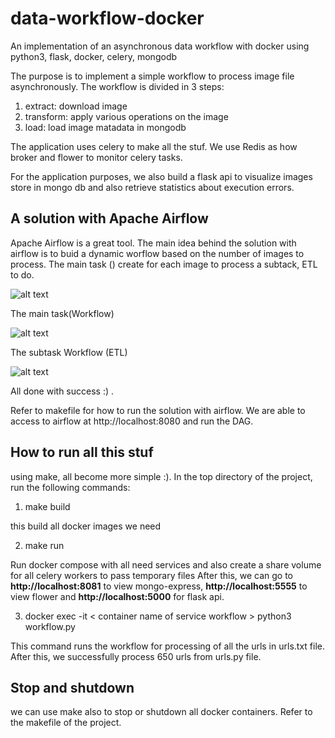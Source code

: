 # data-workflow-docker
An implementation of an asynchronous data workflow with docker using python3, flask, docker, celery, mongodb

The purpose is to implement a simple workflow to process image file asynchronously.
The workflow is divided in 3 steps:
1. extract: download image 
2. transform: apply various operations on the image
3. load: load image matadata in mongodb 

The application uses celery to make all the stuf. We use Redis as how broker and flower to monitor celery tasks.

For the application purposes, we also build a flask api to visualize images store in mongo db and also retrieve statistics about execution errors.

## A solution with Apache Airflow

Apache Airflow is a great tool. The main idea behind the solution with airflow is to buid a dynamic worflow based on the number of images to process. The main task () create for each image to process a subtack, ETL to do.

![alt text](http://url/to/img.png)

The main task(Workflow)

![alt text](http://url/to/img.png)

The subtask Workflow (ETL)

![alt text](http://url/to/img.png)

All done with success :) .

Refer to makefile for how to run the solution with airflow. We are able to access to airflow at http://localhost:8080 and run the DAG.

## How to run all this stuf

using make, all become more simple :).
In the top directory of the project, run the following commands:

1. make build

  this build all docker images we need

2. make run

  Run docker compose with all need services and also create a share volume for all celery workers to pass temporary files
  After this, we can go to **http://localhost:8081** to view mongo-express, **http://localhost:5555** to view flower and **http://localhost:5000** for flask api.
  
3. docker exec -it < container name of service workflow > python3 workflow.py
  
  This command runs the workflow for processing of all the urls in urls.txt file. After this, we successfully process 650 urls from  urls.py file.
  

## Stop and shutdown

we can use make also to stop or shutdown all docker containers. Refer to the makefile of the project.

